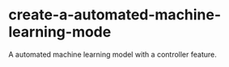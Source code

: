 # create-a-automated-machine-learning-mode
A automated machine learning model with a controller feature.
